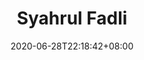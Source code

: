 ---
title: "Syahrul Fadli"
date: 2020-06-28T22:18:42+08:00
excerpt:
draft: false
bio: |
  Buwung ape tu man?
avatar: /images/kucing-kontrakan.jpg
featured: true
social:
robotsdisallow: true
---